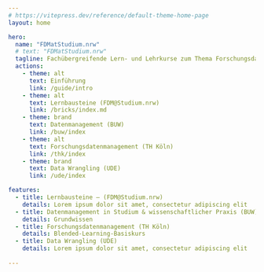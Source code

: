 ```yaml
---
# https://vitepress.dev/reference/default-theme-home-page
layout: home

hero:
  name: "FDMatStudium.nrw"
  # text: "FDMatStudium.nrw"
  tagline: Fachübergreifende Lern- und Lehrkurse zum Thema Forschungsdatenmanagement (FDM) für den Einsatz in Studium und Lehre 
  actions:
    - theme: alt
      text: Einführung
      link: /guide/intro
    - theme: alt
      text: Lernbausteine (FDM@Studium.nrw)
      link: /bricks/index.md
    - theme: brand
      text: Datenmanagement (BUW)
      link: /buw/index
    - theme: alt
      text: Forschungsdatenmanagement (TH Köln)
      link: /thk/index
    - theme: brand
      text: Data Wrangling (UDE)
      link: /ude/index

features:
  - title: Lernbausteine – (FDM@Studium.nrw)
    details: Lorem ipsum dolor sit amet, consectetur adipiscing elit
  - title: Datenmanagement in Studium & wissenschaftlicher Praxis (BUW)
    details: Grundwissen
  - title: Forschungsdatenmanagement (TH Köln)
    details: Blended-Learning-Basiskurs 
  - title: Data Wrangling (UDE)
    details: Lorem ipsum dolor sit amet, consectetur adipiscing elit
  
---
```


